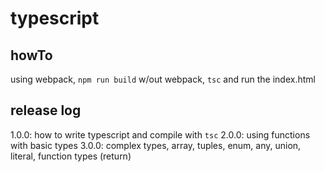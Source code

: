 # typescript

## howTo

using webpack, `npm run build`
w/out webpack, `tsc` and run the index.html

## release log
1.0.0: how to write typescript and compile with `tsc`
2.0.0: using functions with basic types
3.0.0: complex types, array, tuples, enum, any, union, literal, function types (return)
